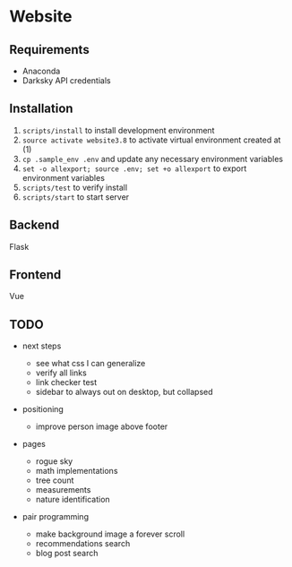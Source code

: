 # Website

## Requirements

- Anaconda
- Darksky API credentials

## Installation

1. `scripts/install` to install development environment
1. `source activate website3.8` to activate virtual environment created at (1)
1. `cp .sample_env .env` and update any necessary environment variables
1. `set -o allexport; source .env; set +o allexport` to export environment variables
1. `scripts/test` to verify install
1. `scripts/start` to start server

## Backend

Flask

## Frontend

Vue

## TODO

- next steps
  - see what css I can generalize
  - verify all links
  - link checker test
  - sidebar to always out on desktop, but collapsed

- positioning
  - improve person image above footer

- pages
  - rogue sky
  - math implementations
  - tree count
  - measurements
  - nature identification

- pair programming
  - make background image a forever scroll
  - recommendations search
  - blog post search
